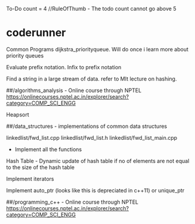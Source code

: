 
To-Do count = 4 //RuleOfThumb - The todo count cannot go above 5
# coderunner
Common Programs
 dijkstra_priorityqueue. Will do once i learn more about priority queues

 Evaluate prefix notation. Infix to prefix notation

 Find a string in a large stream of data. refer to MIt lecture on hashing.

##/algorithms_analysis - Online course through NPTEL
https://onlinecourses.nptel.ac.in/explorer/search?category=COMP_SCI_ENGG

Heapsort

##/data_structures - implementations of common data structures

linkedlist/fwd_list.cpp		linkedlist/fwd_list.h		linkedlist/fwd_list_main.cpp
-   Implement all the functions

Hash Table - Dynamic update of hash table if no of elements are not equal to the size of the hash table

Implement iterators

Implement auto_ptr (looks like this is depreciated in c++11) or unique_ptr

##/programming_c++ - Online course through NPTEL
https://onlinecourses.nptel.ac.in/explorer/search?category=COMP_SCI_ENGG
